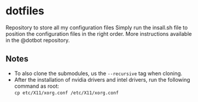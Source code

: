 # dotfiles
Repository to store all my configuration files
Simply run the insall.sh file to position the configuration files in the right order.
More instructions available in the @dotbot repository.

## Notes
- To also clone the submodules, us the `--recursive` tag when cloning.
- After the installation of nvidia drivers and intel drivers, run the following command as root:\
`cp etc/X11/xorg.conf /etc/X11/xorg.conf`
